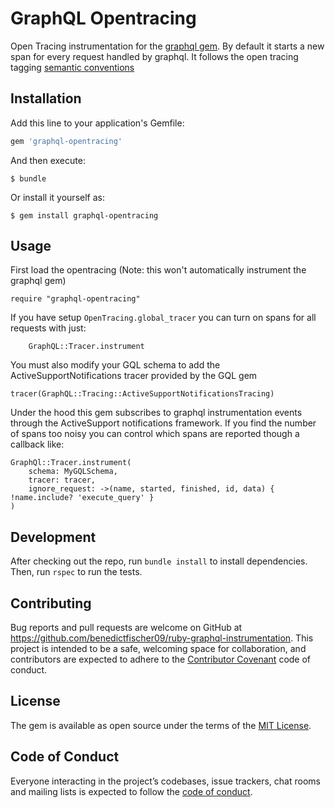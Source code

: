 # GraphQL Opentracing

Open Tracing instrumentation for the [graphql gem](https://github.com/rmosolgo/graphql-ruby). By default it starts a new span for every request handled by graphql. It follows the open tracing tagging [semantic conventions](https://opentracing.io/specification/conventions)

## Installation

Add this line to your application's Gemfile:

```ruby
gem 'graphql-opentracing'
```

And then execute:

    $ bundle

Or install it yourself as:

    $ gem install graphql-opentracing

## Usage
First load the opentracing (Note: this won't automatically instrument the graphql gem)
```
require "graphql-opentracing"
```

If you have setup `OpenTracing.global_tracer` you can turn on spans for all requests with just:
```
    GraphQL::Tracer.instrument
```

You must also modify your GQL schema to add the ActiveSupportNotifications tracer provided by the GQL gem

```
tracer(GraphQL::Tracing::ActiveSupportNotificationsTracing)
```

Under the hood this gem subscribes to graphql instrumentation events through the ActiveSupport notifications framework. If you find the number of spans too noisy you can control which spans are reported though a callback like:
```
GraphQl::Tracer.instrument(
    schema: MyGQLSchema,
    tracer: tracer,
    ignore_request: ->(name, started, finished, id, data) { !name.include? 'execute_query' }
)
```

## Development

After checking out the repo, run `bundle install` to install dependencies. Then, run `rspec` to run the tests.

## Contributing

Bug reports and pull requests are welcome on GitHub at https://github.com/benedictfischer09/ruby-graphql-instrumentation. This project is intended to be a safe, welcoming space for collaboration, and contributors are expected to adhere to the [Contributor Covenant](http://contributor-covenant.org) code of conduct.

## License

The gem is available as open source under the terms of the [MIT License](https://opensource.org/licenses/MIT).

## Code of Conduct

Everyone interacting in the project’s codebases, issue trackers, chat rooms and mailing lists is expected to follow the [code of conduct](https://github.com/benedictfischer09/ruby-graphql-instrumentation/blob/master/CODE_OF_CONDUCT.md).
